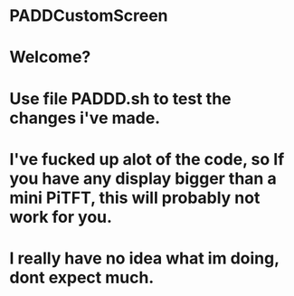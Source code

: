 # PADDCustomScreen
#
#
# Welcome?
# Use file PADDD.sh to test the changes i've made.
# I've fucked up alot of the code, so If you have any display bigger than a mini PiTFT, this will probably not work for you.
#
# I really have no idea what im doing, dont expect much.
